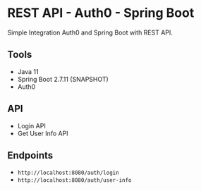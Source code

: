 # REST API - Auth0 - Spring Boot
Simple Integration Auth0 and Spring Boot with REST API.

## Tools
- Java 11
- Spring Boot 2.7.11 (SNAPSHOT)
- Auth0

## API
- Login API
- Get User Info API

## Endpoints
- ``http://localhost:8080/auth/login``
- ``http://localhost:8080/auth/user-info``
